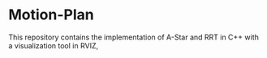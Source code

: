 # Motion-Plan
This repository contains the implementation of A-Star and RRT in C++ with a visualization tool in RVIZ,
